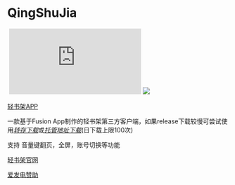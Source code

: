 # QingShuJia
![![](https://img.shields.io/github/license/cyb233/QingShuJia)](https://github.com/cyb233/QingShuJia/blob/master/LICENSE) ![![](https://img.shields.io/github/stars/cyb233/QingShuJia?style=flat)](https://ghbtns.com/github-btn.html?user=cyb233&repo=QingShuJia&type=star&count=true&size=large) [![](https://img.shields.io/github/downloads/cyb233/QingShuJia/total.svg)](https://github.com/cyb233/QingShuJia/releases)

[轻书架APP](https://github.com/cyb233/QingShuJia/releases/latest)

一款基于Fusion App制作的轻书架第三方客户端，如果release下载较慢可尝试使用[*转存下载*](https://d.serctl.com/)或[*托管地址下载*](http://app.schwi.xyz/qsj)(日下载上限100次)

支持 音量键翻页，全屏，账号切换等功能

[轻书架官网](https://www.acgdmzy.com)

[爱发电赞助](https://afdian.net/@Schwi)
